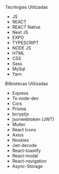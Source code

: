 Tecnlogias Utilizadas
- JS
- REACT
- REACT Native
- Next JS
- EXPO
- TYPESCRIPT
- NODE JS
- HTML
- CSS
- Sass
- MySql
- Yarn

Bilbiotecas Utilizadas
- Express 
- Ts-node-dev
- Cors
- Prisma
- bcryptjs
- jsonwebtoken (JWT)
- Multer
- React Icons
- Axios 
- Nookies 
- Jwt-decode
- React-toastify
- React-modal
- React-navigation
- Async-Storage